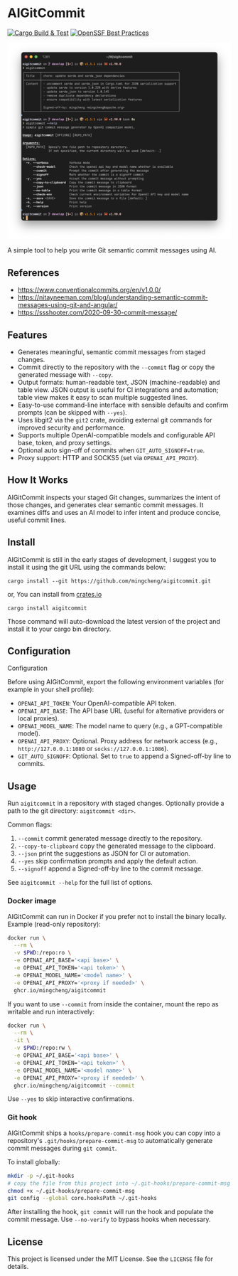 # AIGitCommit

[![Cargo Build & Test](https://github.com/mingcheng/aigitcommit/actions/workflows/rust.yml/badge.svg?branch=main)](https://github.com/mingcheng/aigitcommit/actions/workflows/rust.yml)
[![OpenSSF Best Practices](https://www.bestpractices.dev/projects/11285/badge)](https://www.bestpractices.dev/projects/11285)

![screenshots](./assets/screenshots.png)

A simple tool to help you write Git semantic commit messages using AI.

## References

- https://www.conventionalcommits.org/en/v1.0.0/
- https://nitayneeman.com/blog/understanding-semantic-commit-messages-using-git-and-angular/
- https://ssshooter.com/2020-09-30-commit-message/

## Features

- Generates meaningful, semantic commit messages from staged changes.
- Commit directly to the repository with the `--commit` flag or copy the generated message with `--copy`.
- Output formats: human-readable text, JSON (machine-readable) and table view. JSON output is useful for CI integrations and automation; table view makes it easy to scan multiple suggested lines.
- Easy-to-use command-line interface with sensible defaults and confirm prompts (can be skipped with `--yes`).
- Uses libgit2 via the `git2` crate, avoiding external git commands for improved security and performance.
- Supports multiple OpenAI-compatible models and configurable API base, token, and proxy settings.
- Optional auto sign-off of commits when `GIT_AUTO_SIGNOFF=true`.
- Proxy support: HTTP and SOCKS5 (set via `OPENAI_API_PROXY`).


## How It Works

AIGitCommit inspects your staged Git changes, summarizes the intent of those changes, and generates clear semantic commit messages. It examines diffs and uses an AI model to infer intent and produce concise, useful commit lines.

## Install

AIGitCommit is still in the early stages of development, I suggest you to install it using the git URL using the commands below:

```
cargo install --git https://github.com/mingcheng/aigitcommit.git
```

or, You can install from [crates.io](https://crates.io/crates/aigitcommit)

```
cargo install aigitcommit
```

Those command will auto-download the latest version of the project and install it to your cargo bin directory.

## Configuration

Configuration

Before using AIGitCommit, export the following environment variables (for example in your shell profile):

- `OPENAI_API_TOKEN`: Your OpenAI-compatible API token.
- `OPENAI_API_BASE`: The API base URL (useful for alternative providers or local proxies).
- `OPENAI_MODEL_NAME`: The model name to query (e.g., a GPT-compatible model).
- `OPENAI_API_PROXY`: Optional. Proxy address for network access (e.g., `http://127.0.0.1:1080` or `socks://127.0.0.1:1086`).
- `GIT_AUTO_SIGNOFF`: Optional. Set to `true` to append a Signed-off-by line to commits.

## Usage

Run `aigitcommit` in a repository with staged changes. Optionally provide a path to the git directory: `aigitcommit <dir>`.

Common flags:

1. `--commit` commit generated message directly to the repository.
2. `--copy-to-clipboard` copy the generated message to the clipboard.
3. `--json` print the suggestions as JSON for CI or automation.
4. `--yes` skip confirmation prompts and apply the default action.
5. `--signoff` append a Signed-off-by line to the commit message.

See `aigitcommit --help` for the full list of options.

### Docker image

AIGitCommit can run in Docker if you prefer not to install the binary locally. Example (read-only repository):

```bash
docker run \
  --rm \
  -v $PWD:/repo:ro \
  -e OPENAI_API_BASE='<api base>' \
  -e OPENAI_API_TOKEN='<api token>' \
  -e OPENAI_MODEL_NAME='<model name>' \
  -e OPENAI_API_PROXY='<proxy if needed>' \
  ghcr.io/mingcheng/aigitcommit
```

If you want to use `--commit` from inside the container, mount the repo as writable and run interactively:

```bash
docker run \
  --rm \
  -it \
  -v $PWD:/repo:rw \
  -e OPENAI_API_BASE='<api base>' \
  -e OPENAI_API_TOKEN='<api token>' \
  -e OPENAI_MODEL_NAME='<model name>' \
  -e OPENAI_API_PROXY='<proxy if needed>' \
  ghcr.io/mingcheng/aigitcommit --commit
```

Use `--yes` to skip interactive confirmations.

### Git hook

AIGitCommit ships a `hooks/prepare-commit-msg` hook you can copy into a repository's `.git/hooks/prepare-commit-msg` to automatically generate commit messages during `git commit`.

To install globally:

```bash
mkdir -p ~/.git-hooks
# copy the file from this project into ~/.git-hooks/prepare-commit-msg
chmod +x ~/.git-hooks/prepare-commit-msg
git config --global core.hooksPath ~/.git-hooks
```

After installing the hook, `git commit` will run the hook and populate the commit message. Use `--no-verify` to bypass hooks when necessary.

## License

This project is licensed under the MIT License. See the `LICENSE` file for details.
